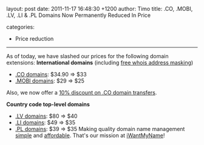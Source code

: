 layout: post
date: 2011-11-17 16:48:30 +1200
author: Timo
title: .CO, .MOBI, .LV, .LI & .PL Domains Now Permanently Reduced In Price

categories:
  - Price reduction

----

As of today, we have slashed our prices for the following domain extensions:
**International domains** (including [free whois address masking](https://iwantmyname.com/blog/2011/10/free-whois-address-masking-to-protect-your-privacy.html))


*   [.CO domains](https://iwantmyname.com/domains/co-colombian-domain-name-registration-for-colombia): $34.90 =&gt; $33 
*   [.MOBI domains](https://iwantmyname.com/domains/mobi-domain-name-registration-for-mobile): $29 =&gt; $25


Also, we now offer a [10% discount on .CO domain transfers](https://iwantmyname.com/domains/co-domain-registrar-transfer-colombia).

**Country code top-level domains**


*   [.LV domains](https://iwantmyname.com/domains/lv-latvian-domain-name-registration-for-latvia): $80 =&gt; $40
*   [.LI domains](https://iwantmyname.com/domains/li-liechtensteiner-domain-name-registration-for-liechtenstein): $49 =&gt; $35
*   [.PL domains](https://iwantmyname.com/domains/pl-polish-domain-name-registration-for-poland): $39 =&gt; $35
Making quality domain name management [simple](https://iwantmyname.com) and [affordable](https://iwantmyname.com/domains/domain-name-registration-list-of-extensions). That's our mission at [iWantMyName](https://iwantmyname.com)!
